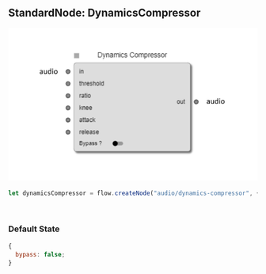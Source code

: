 ## StandardNode: DynamicsCompressor

<img class="zoomable" alt="DynamicsCompressor standard node" src="/images/standard-nodes/audio/dynamics-compressor.png" />

<Hierarchy :extend="{name: 'Node', link: '../../api/classes/node.html'}" />
<br/>

```js
let dynamicsCompressor = flow.createNode("audio/dynamics-compressor", {});
```

<br/>

### Default State

```js
{
  bypass: false;
}
```

